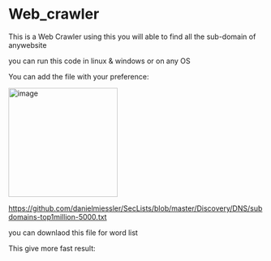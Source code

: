 # Web_crawler

This is a Web Crawler using this you will able to find all the sub-domain of anywebsite

you can run this code in linux & windows or on any OS

You can add the file with your preference:

<img width="215" alt="image" src="https://user-images.githubusercontent.com/92649604/190617307-113da7d3-f59c-43c5-8117-c16584ced281.png">
 
 
https://github.com/danielmiessler/SecLists/blob/master/Discovery/DNS/subdomains-top1million-5000.txt
 
you can downlaod this file for word list

This give more fast result:



